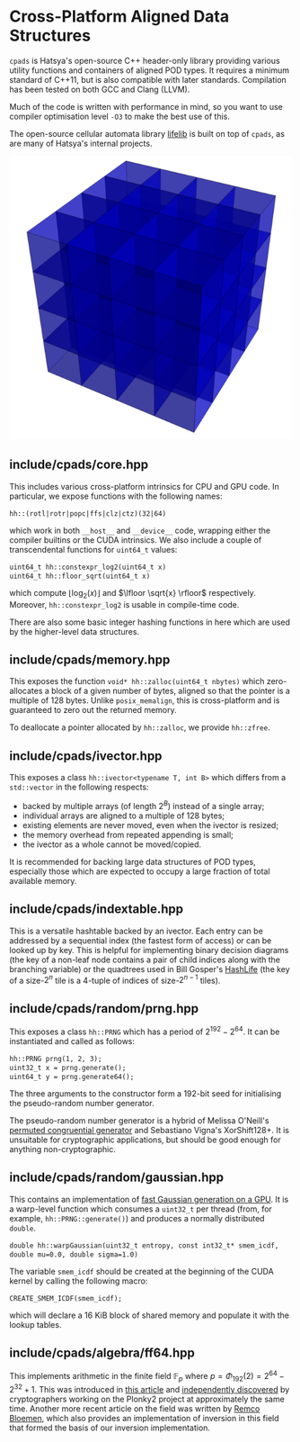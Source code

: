
Cross-Platform Aligned Data Structures
======================================

`cpads` is Hatsya's open-source C++ header-only library providing various
utility functions and containers of aligned POD types. It requires a minimum
standard of C++11, but is also compatible with later standards. Compilation
has been tested on both GCC and Clang (LLVM).

Much of the code is written with performance in mind, so you want to use
compiler optimisation level `-O3` to make the best use of this.

The open-source cellular automata library [lifelib][6] is built on top of
`cpads`, as are many of Hatsya's internal projects.

![](images/cpads.png)

include/cpads/core.hpp
----------------------

This includes various cross-platform intrinsics for CPU and GPU code.
In particular, we expose functions with the following names:

    hh::(rotl|rotr|popc|ffs|clz|ctz)(32|64)

which work in both `__host__` and `__device__` code, wrapping either
the compiler builtins or the CUDA intrinsics. We also include a couple
of transcendental functions for `uint64_t` values:

    uint64_t hh::constexpr_log2(uint64_t x)
    uint64_t hh::floor_sqrt(uint64_t x)

which compute $`\lfloor \log_2(x) \rfloor`$ and $`\lfloor \sqrt{x} \rfloor`$
respectively. Moreover, `hh::constexpr_log2` is usable in compile-time code.

There are also some basic integer hashing functions in here which are used
by the higher-level data structures.

include/cpads/memory.hpp
------------------------

This exposes the function `void* hh::zalloc(uint64_t nbytes)` which
zero-allocates a block of a given number of bytes, aligned so that the
pointer is a multiple of 128 bytes. Unlike `posix_memalign`, this is
cross-platform and is guaranteed to zero out the returned memory.

To deallocate a pointer allocated by `hh::zalloc`, we provide `hh::zfree`.

include/cpads/ivector.hpp
-------------------------

This exposes a class `hh::ivector<typename T, int B>` which differs
from a `std::vector` in the following respects:

 - backed by multiple arrays (of length $`2^B`$) instead of a single array;
 - individual arrays are aligned to a multiple of 128 bytes;
 - existing elements are never moved, even when the ivector is resized;
 - the memory overhead from repeated appending is small;
 - the ivector as a whole cannot be moved/copied.

It is recommended for backing large data structures of POD types, especially
those which are expected to occupy a large fraction of total available memory.

include/cpads/indextable.hpp
----------------------------

This is a versatile hashtable backed by an ivector. Each entry can be
addressed by a sequential index (the fastest form of access) or can be
looked up by key. This is helpful for implementing binary decision diagrams
(the key of a non-leaf node contains a pair of child indices along with the
branching variable) or the quadtrees used in Bill Gosper's [HashLife][7] (the
key of a size-$`2^n`$ tile is a 4-tuple of indices of size-$`2^{n-1}`$ tiles).

include/cpads/random/prng.hpp
-----------------------------

This exposes a class `hh::PRNG` which has a period of $`2^{192} - 2^{64}`$.
It can be instantiated and called as follows:

    hh::PRNG prng(1, 2, 3);
    uint32_t x = prng.generate();
    uint64_t y = prng.generate64();

The three arguments to the constructor form a 192-bit seed for initialising
the pseudo-random number generator.

The pseudo-random number generator is a hybrid of Melissa O'Neill's
[permuted congruential generator][2] and Sebastiano Vigna's XorShift128+.
It is unsuitable for cryptographic applications, but should be good enough
for anything non-cryptographic.

include/cpads/random/gaussian.hpp
---------------------------------

This contains an implementation of [fast Gaussian generation on a GPU][1].
It is a warp-level function which consumes a `uint32_t` per thread (from,
for example, `hh::PRNG::generate()`) and produces a normally distributed
`double`.

    double hh::warpGaussian(uint32_t entropy, const int32_t* smem_icdf, double mu=0.0, double sigma=1.0)

The variable `smem_icdf` should be created at the beginning of the CUDA
kernel by calling the following macro:

    CREATE_SMEM_ICDF(smem_icdf);

which will declare a 16 KiB block of shared memory and populate it with
the lookup tables.

include/cpads/algebra/ff64.hpp
------------------------------

This implements arithmetic in the finite field $`\mathbb{F}_p`$ where
$`p = \Phi_{192}(2) = 2^{64} - 2^{32} + 1`$. This was introduced in
[this article][3] and [independently discovered][4] by cryptographers
working on the Plonky2 project at approximately the same time. Another
more recent article on the field was written by [Remco Bloemen][5],
which also provides an implementation of inversion in this field that
formed the basis of our inversion implementation.

[1]: https://cp4space.hatsya.com/2022/01/09/training-a-random-gaussian-generator/
[2]: https://www.pcg-random.org/
[3]: https://cp4space.hatsya.com/2021/09/01/an-efficient-prime-for-number-theoretic-transforms/
[4]: https://github.com/mir-protocol/plonky2/issues/1
[5]: https://xn--2-umb.com/22/goldilocks/
[6]: https://gitlab.com/apgoucher/lifelib
[7]: https://en.wikipedia.org/wiki/Hashlife
